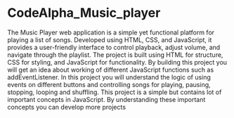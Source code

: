# CodeAlpha_Music_player
The Music Player web application is a simple yet functional platform for playing a list of songs.
Developed using HTML, CSS, and JavaScript, it provides a user-friendly interface to control playback, adjust volume, and navigate through the playlist.
The project is built using HTML for structure, CSS for styling, and JavaScript for functionality.
By building this project you will get an idea about working of different JavaScript functions such as addEventListener.
In this project you will understand the logic of using events on different buttons and controlling songs for
playing, pausing, stopping, looping and shuffling.
This project is a simple but contains lot of important concepts in JavaScript. By understanding these important concepts you can develop more projects
